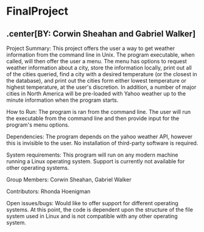 # FinalProject
## .center[BY: Corwin Sheahan and Gabriel Walker]

Project Summary:
This project offers the user a way to get weather information from the command line in Unix. 
The program executable, when called, will then offer the user a menu. The menu has options to request weather
information about a city, store the information locally, print out all of the cities queried, find a city with
a desired temperature (or the closest in the database), and print out the cities form either lowest temperature
or highest temperature, at the user's discretion. In addition, a number of major cities in North America will 
be pre-loaded with Yahoo weather up to the minute information when the program starts. 

How to Run:
The program is ran from the command line. The user will run the executable from the command line and then
provide input for the program's menu options.

Dependencies:
The program depends on the yahoo weather API, however this is invisible to the user. No installation
of third-party software is required.

System requirements:
This program will run on any modern machine running a Linux operating system. Support is currently not 
available for other operating systems.

Group Members:
Corwin Sheahan, Gabriel Walker

Contributors:
Rhonda Hoenigman

Open issues/bugs:
Would like to offer support for different operating systems. At this point, the code is dependent upon
the structure of the file system used in Linux and is not compatible with any other operating system.

